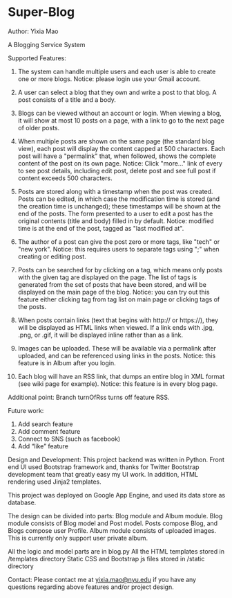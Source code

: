 Super-Blog
==========

Author: Yixia Mao

A Blogging Service System

Supported Features:

1. The system can handle multiple users and each user is able to create one or more blogs.
Notice: please login use your Gmail account.

2. A user can select a blog that they own and write a post to that blog. A post consists of a title and a body.

3. Blogs can be viewed without an account or login. When viewing a blog, it will show at most 10 posts on a page, with a link to go to the next page of older posts.

4. When multiple posts are shown on the same page (the standard blog view), each post will display the content capped at 500 characters. Each post will have a "permalink" that, when followed, shows the complete content of the post on its own page.
Notice: Click "more..." link of every to see post details, including edit post, delete post and see full post if content exceeds 500 characters.

5. Posts are stored along with a timestamp when the post was created. Posts can be edited, in which case the modification time is stored (and the creation time is unchanged); these timestamps will be shown at the end of the posts. The form presented to a user to edit a post has the original contents (title and body) filled in by default.
Notice: modified time is at the end of the post, tagged as "last modified at".

6. The author of a post can give the post zero or more tags, like "tech" or "new york".
Notice: this requires users to separate tags using ";" when creating or editing post.

7. Posts can be searched for by clicking on a tag, which means only posts with the given tag are displayed on the page. The list of tags is generated from the set of posts that have been stored, and will be displayed on the main page of the blog.
Notice: you can try out this feature either clicking tag from tag list on main page or clicking tags of the posts.

8. When posts contain links (text that begins with http:// or https://), they will be displayed as HTML links when viewed. If a link ends with .jpg, .png, or .gif, it will be displayed inline rather than as a link.

9. Images can be uploaded. These will be available via a permalink after uploaded, and can be referenced using links in the posts.
Notice: this feature is in Album after you login.

10. Each blog will have an RSS link, that dumps an entire blog in XML format (see wiki page for example).
Notice: this feature is in every blog page.

Additional point:
Branch turnOfRss turns off feature RSS.

Future work:
1. Add search feature
2. Add comment feature
3. Connect to SNS (such as facebook)
4. Add “like” feature


Design and Development:
This project backend was written in Python. Front end UI used Bootstrap framework and, thanks for Twitter Bootstrap development team that greatly easy my UI work. In addition, HTML rendering used Jinja2 templates.

This project was deployed on Google App Engine, and used its data store as database.

The design can be divided into parts: Blog module and Album module. 
Blog module consists of Blog model and Post model. Posts compose Blog, and Blogs compose user Profile.
Album module consists of uploaded images. This is currently only support user private album.

All the logic and model parts are in blog.py
All the HTML templates stored in /templates directory
Static CSS and Bootstrap js files stored in /static directory


Contact:
Please contact me at yixia.mao@nyu.edu if you have any questions regarding above features and/or project design.

